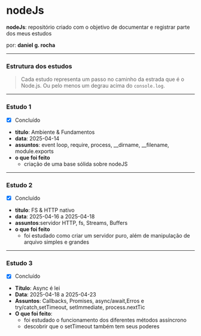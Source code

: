 # nodeJs

**nodeJs**: repositório criado com o objetivo de documentar e registrar parte dos meus estudos

por: **daniel g. rocha**

---

### Estrutura dos estudos

> Cada estudo representa um passo no caminho da estrada que é o Node.js. Ou pelo menos um degrau acima do `console.log`.

---

### Estudo 1
- [x] Concluído
- **titulo**: Ambiente & Fundamentos
- **data**: 2025-04-14
- **assuntos**: event loop, require, process, __dirname, __filename, module.exports
- **o que foi feito**  
  - criação de uma base sólida sobre nodeJS
---


### Estudo 2
- [x] Concluído
- **titulo**: FS & HTTP nativo
- **data**: 2025-04-16 a 2025-04-18
- **assuntos**:servidor HTTP, fs, Streams, Buffers
- **o que foi feito**  
  - foi estudado como criar um servidor puro, além de manipulação de arquivo simples e grandes
---

### Estudo 3
- [x] Concluído
- **Título**: Async é lei
- **Data**: 2025-04-18 a 2025-04-23
- **Assuntos**: Callbacks, Promises, async/await,Erros e try/catch,setTimeout, setImmediate, process.nextTic
- **O que foi feito**:
  - foi estudado o funcionamento dos diferentes métodos assíncrono 
  - descobrir que o setTimeout também tem seus poderes